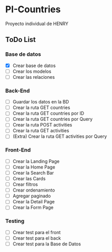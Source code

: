 # PI-Countries
Proyecto individual de HENRY

## ToDo List

### Base de datos
 
- [x] Crear base de datos
- [ ] Crear los modelos
- [ ] Crear las relaciones

### Back-End

- [ ] Guardar los datos en la BD
- [ ] Crear la ruta GET countries
- [ ] Crear la ruta GET countries por ID
- [ ] Crear la ruta GET countries por Query
- [ ] Crear la ruta POST activities
- [ ] Crear la ruta GET activities
- [ ] (Extra) Crear la ruta GET activities por Query

### Front-End

- [ ] Crear la Landing Page
- [ ] Crear la Home Page
- [ ] Crear la Search Bar
- [ ] Crear las Cards
- [ ] Crear filtros
- [ ] Crear ordenamiento
- [ ] Agregar paginado
- [ ] Crear la Detail Page
- [ ] Crear la Form Page

### Testing

- [ ] Crear test para el front
- [ ] Crear test para el back
- [ ] Crear test para la Base de Datos